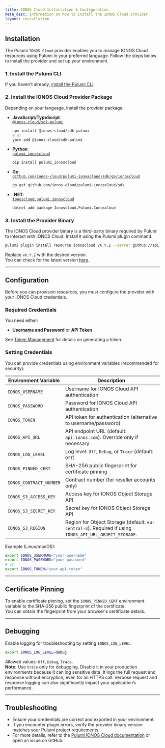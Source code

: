 ```yaml
---
title: IONOS Cloud Installation & Configuration
meta_desc: Information on how to install the IONOS Cloud provider.
layout: installation
---
```


## Installation

The Pulumi `IONOS Cloud` provider enables you to manage IONOS Cloud resources using Pulumi in your preferred language. Follow the steps below to install the provider and set up your environment.

### 1. Install the Pulumi CLI

If you haven't already, [install the Pulumi CLI](https://www.pulumi.com/docs/get-started/install/).

### 2. Install the IONOS Cloud Provider Package

Depending on your language, install the provider package:

- **JavaScript/TypeScript**:  
  [`@ionos-cloud/sdk-pulumi`](https://www.npmjs.com/package/@ionos-cloud/sdk-pulumi)
  ```bash
  npm install @ionos-cloud/sdk-pulumi
  # or
  yarn add @ionos-cloud/sdk-pulumi
  ```

- **Python**:  
  [`pulumi_ionoscloud`](https://pypi.org/project/pulumi-ionoscloud)
  ```bash
  pip install pulumi_ionoscloud
  ```

- **Go**:  
  [`github.com/ionos-cloud/pulumi-ionoscloud/sdk/go/ionoscloud`](https://pkg.go.dev/github.com/ionos-cloud/pulumi-ionoscloud/sdk)
  ```bash
  go get github.com/ionos-cloud/pulumi-ionoscloud/sdk
  ```

- **.NET**:  
  [`Ionoscloud.pulumi.ionoscloud`](https://www.nuget.org/packages/Ionoscloud.pulumi.ionoscloud/)
  ```bash
  dotnet add package Ionoscloud.Pulumi.Ionoscloud
  ```

### 3. Install the Provider Binary

The IONOS Cloud provider binary is a third-party binary required by Pulumi to interact with IONOS Cloud. Install it using the Pulumi plugin command:

```bash
pulumi plugin install resource ionoscloud vX.Y.Z --server github://api.github.com/ionos-cloud/pulumi-ionoscloud
```

Replace `vX.Y.Z` with the desired version.  
You can check for the latest version [here](https://github.com/ionos-cloud/pulumi-ionoscloud/releases).

---

## Configuration

Before you can provision resources, you must configure the provider with your IONOS Cloud credentials.

### Required Credentials

You need either:

- **Username and Password** or **API Token**

See [Token Management](https://docs.ionos.com/cloud/set-up-ionos-cloud/management/identity-access-management/token-manager) for details on generating a token.

### Setting Credentials

You can provide credentials using environment variables (recommended for security):

| Environment Variable    | Description                                                                                                                                                              |
|-------------------------|--------------------------------------------------------------------------------------------------------------------------------------------------------------------------|
| `IONOS_USERNAME`        | Username for IONOS Cloud API authentication                                                                                                                              |
| `IONOS_PASSWORD`        | Password for IONOS Cloud API authentication                                                                                                                              |
| `IONOS_TOKEN`           | API token for authentication (alternative to username/password)                                                                    |
| `IONOS_API_URL`         | API endpoint URL (default: `api.ionos.com`). Override only if necessary.                                                          |
| `IONOS_LOG_LEVEL`       | Log level: `Off`, `Debug`, or `Trace` (default: `Off`)                                                                           |
| `IONOS_PINNED_CERT`     | SHA-256 public fingerprint for certificate pinning                                                                                |
| `IONOS_CONTRACT_NUMBER` | Contract number (for reseller accounts only)                                                                                      |
| `IONOS_S3_ACCESS_KEY`   | Access key for IONOS Object Storage API                                                                                           |
| `IONOS_S3_SECRET_KEY`   | Secret key for IONOS Object Storage API                                                                                           |
| `IONOS_S3_REGION`       | Region for Object Storage (default: `eu-central-3`). Required if using `IONOS_API_URL_OBJECT_STORAGE`.                            |

Example (Linux/macOS):
```bash
export IONOS_USERNAME="your-username"
export IONOS_PASSWORD="your-password"
# or
export IONOS_TOKEN="your-api-token"
```

---

## Certificate Pinning

To enable certificate pinning, set the `IONOS_PINNED_CERT` environment variable to the SHA-256 public fingerprint of the certificate.  
You can obtain the fingerprint from your browser's certificate details.

---

## Debugging

Enable logging for troubleshooting by setting `IONOS_LOG_LEVEL`:

```bash
export IONOS_LOG_LEVEL=debug
```

Allowed values: `Off`, `Debug`, `Trace`.  
**Note:** Use `trace` only for debugging. Disable it in your production environments because it can log sensitive data. It logs the full request and response without encryption, even for an HTTPS call. Verbose request and response logging can also significantly impact your application’s performance.

---

## Troubleshooting

- Ensure your credentials are correct and exported in your environment.
- If you encounter plugin errors, verify the provider binary version matches your Pulumi project requirements.
- For more details, refer to the [Pulumi IONOS Cloud documentation](https://github.com/ionos-cloud/pulumi-ionoscloud) or open an issue on GitHub.
